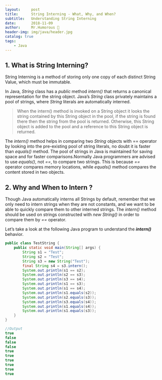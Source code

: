 ```yaml
---
layout:     post
title:      String Interning - What, Why, and When?
subtitle:   Understanding String Interning
date:       2018-11-09
author:     Mr.Humorous 🥘
header-img: img/java/header.jpg
catalog: true
tags:
    - Java
---
```


## 1. What is String Interning?
String Interning is a method of storing only one copy of each distinct String Value, which must be immutable.

In Java, _String_ class has a _public_ method _intern()_ that returns a canonical representation for the string object. Java’s _String_ class privately maintains a pool of strings, where _String_ literals are automatically interned.
> When the intern() method is invoked on a String object it looks the string contained by this String object in the pool, if the string is found there then the string from the pool is returned. Otherwise, this String object is added to the pool and a reference to this String object is returned.

The _intern()_ method helps in comparing two _String_ objects with == operator by looking into the pre-existing pool of string literals, no doubt it is faster than _equals()_ method. The pool of strings in Java is maintained for saving space and for faster comparisons.Normally Java programmers are advised to use _equals()_, not _==_, to compare two strings. This is because _==_ operator compares memory locations, while _equals()_ method compares the content stored in two objects.

## 2. Why and When to Intern ?
Though Java automatically interns all Strings by default, remember that we only need to intern strings when they are not constants, and we want to be able to quickly compare them to other interned strings. The _intern()_ method should be used on strings constructed with _new String()_ in order to compare them by _==_ operator.

Let’s take a look at the following Java program to understand the __*intern()*__ behavior.
```java
public class TestString {
    public static void main(String[] args) {
        String s1 = "Test";
        String s2 = "Test";
        String s3 = new String("Test");
        final String s4 = s3.intern();
        System.out.println(s1 == s2);
        System.out.println(s2 == s3);
        System.out.println(s3 == s4);
        System.out.println(s1 == s3);
        System.out.println(s1 == s4);
        System.out.println(s1.equals(s2));
        System.out.println(s2.equals(s3));
        System.out.println(s3.equals(s4));
        System.out.println(s1.equals(s4));
        System.out.println(s1.equals(s3));
    }
}

//Output
true
false
false
false
true
true
true
true
true
true
```

